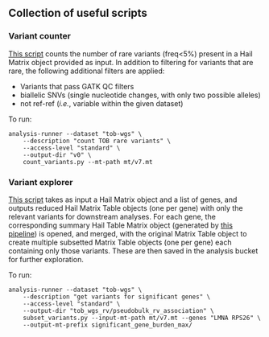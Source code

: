 ## Collection of useful scripts

### Variant counter

[This script](count_variants.py) counts the number of rare variants (freq<5%) present in a Hail Matrix object provided as input.
In addition to filtering for variants that are rare, the following additional filters are applied:
* Variants that pass GATK QC filters
* biallelic SNVs (single nucleotide changes, with only two possible alleles)
* not ref-ref (_i.e._, variable within the given dataset)

To run:
```
analysis-runner --dataset "tob-wgs" \
    --description "count TOB rare variants" \
    --access-level "standard" \
    --output-dir "v0" \
    count_variants.py --mt-path mt/v7.mt
```

### Variant explorer

[This script](subset_variants.py) takes as input a Hail Matrix object and a list of genes, and outputs reduced Hail Matrix Table objects (one per gene) with only the relevant variants for downstream analyses.
For each gene, the corresponding summary Hail Table Matrix object (generated by [this pipeline](https://github.com/populationgenomics/cellregmap-pipeline/blob/main/batch.py)) is opened, and merged,  with the original Matrix Table object to create multiple subsetted Matrix Table objects (one per gene) each containing only those variants.
These are then saved in the analysis bucket for further exploration.

To run:
```
analysis-runner --dataset "tob-wgs" \
    --description "get variants for significant genes" \
    --access-level "standard" \
    --output-dir "tob_wgs_rv/pseudobulk_rv_association" \
    subset_variants.py --input-mt-path mt/v7.mt --genes "LMNA RPS26" \
    --output-mt-prefix significant_gene_burden_max/
```
